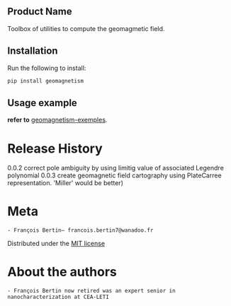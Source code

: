 ## Product Name
Toolbox of utilities to compute the geomagmetic field.

## Installation
Run the following to install:
```python
pip install geomagnetism
```

## Usage example
**refer to** [geomagnetism-exemples](https://github.com/Bertin-fap/geomagnetism-exemples).


# Release History
0.0.2 correct pole ambiguity by using limitig value of associated Legendre polynomial
0.0.3 create geomagnetic field cartography using PlateCarree representation. 'Miller' would be better)

# Meta
	- François Bertin– francois.bertin7@wanadoo.fr 

Distributed under the [MIT license](https://mit-license.org/)

# About the authors
	- François Bertin now retired was an expert senior in nanocharacterization at CEA-LETI